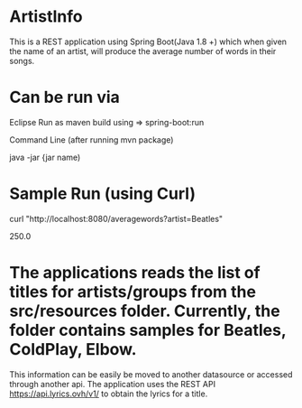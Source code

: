 # ArtistInfo
This is a REST application using Spring Boot(Java 1.8 +) which when given the name of an artist, will produce the average number of words in their songs.

# Can be run via 
Eclipse
Run as maven build using => spring-boot:run

Command Line (after running mvn package)

java -jar {jar name)

# Sample Run (using Curl)
curl "http://localhost:8080/averagewords?artist=Beatles"

250.0

# The applications reads the list of titles for artists/groups from the src/resources folder. Currently, the folder contains samples for Beatles, ColdPlay, Elbow. 
This information can be easily be moved to another datasource or accessed through another api.
The application uses the REST API https://api.lyrics.ovh/v1/ to obtain the lyrics for a title.  

